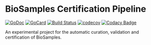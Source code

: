 # BioSamples Certification Pipeline

[![GoDoc][1]][2]
[![GoCard][3]][4]
[![Build Status][5]][6]
[![codecov][7]][8]
[![Codacy Badge][9]][10]

An experimental project for the automatic curation, validation and certification of BioSamples.

[1]: https://godoc.org/github.com/EBIBioSamples/certification-pipeline?status.svg
[2]: https://godoc.org/github.com/EBIBioSamples/certification-pipeline
[3]: https://goreportcard.com/badge/github.com/EBIBioSamples/certification-pipeline
[4]: https://goreportcard.com/report/github.com/EBIBioSamples/certification-pipeline
[5]: https://travis-ci.org/EBIBioSamples/certification-pipeline.svg?branch=master
[6]: https://travis-ci.org/EBIBioSamples/certification-pipeline
[7]: https://codecov.io/gh/EBIBioSamples/certificationpipeline/branch/master/graph/badge.svg
[8]: https://codecov.io/gh/EBIBioSamples/certification-pipeline
[9]: https://api.codacy.com/project/badge/Grade/a7adbc43c84049f3ac312c5cfed3df00
[10]: https://www.codacy.com/app/danielvaughan/certification-pipeline?utm_source=github.com&amp;utm_medium=referral&amp;utm_content=EBIBioSamples/certification-pipeline&amp;utm_campaign=Badge_Grade

